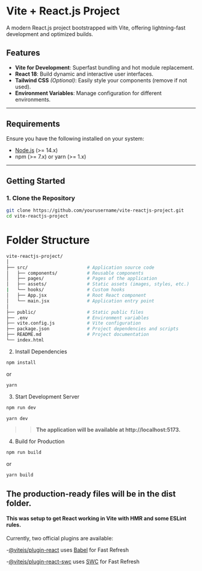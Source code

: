 # **Vite + React.js Project**

A modern React.js project bootstrapped with Vite, offering lightning-fast development and optimized builds.

## **Features**

- **Vite for Development**: Superfast bundling and hot module replacement.
- **React 18**: Build dynamic and interactive user interfaces.
- **Tailwind CSS** _(Optional)_: Easily style your components (remove if not used).
- **Environment Variables**: Manage configuration for different environments.

---

## **Requirements**

Ensure you have the following installed on your system:

- [Node.js](https://nodejs.org/) (>= 14.x)
- npm (>= 7.x) or yarn (>= 1.x)

---

## **Getting Started**

### 1. Clone the Repository

```bash
git clone https://github.com/yourusername/vite-reactjs-project.git
cd vite-reactjs-project
```

# **Folder Structure**

```bash
vite-reactjs-project/
│
├── src/                      # Application source code
│   ├── components/           # Reusable components
│   ├── pages/                # Pages of the application
│   ├── assets/               # Static assets (images, styles, etc.)
|   └── hooks/                # Custom hooks
│   ├── App.jsx               # Root React component
│   └── main.jsx              # Application entry point
│
├── public/                   # Static public files
├── .env                      # Environment variables
├── vite.config.js            # Vite configuration
├── package.json              # Project dependencies and scripts
├── README.md                 # Project documentation
└── index.html
```

2. Install Dependencies

```bash
npm install
```

or

```bash
yarn
```

3. Start Development Server

```bash
npm run dev
```

```bash
yarn dev
```

> > **The application will be available at http://localhost:5173.**

4. Build for Production

```bash
npm run build
```

or

```bash
yarn build
```

## The production-ready files will be in the dist folder.

#### This was setup to get React working in Vite with HMR and some ESLint rules.

Currently, two official plugins are available:

-[@vitejs/plugin-react](https://github.com/vitejs/vite-plugin-react/blob/main/packages/plugin-react/README.md) uses [Babel](https://babeljs.io/) for Fast Refresh

-[@vitejs/plugin-react-swc](https://github.com/vitejs/vite-plugin-react-swc) uses [SWC](https://swc.rs/) for Fast Refresh
